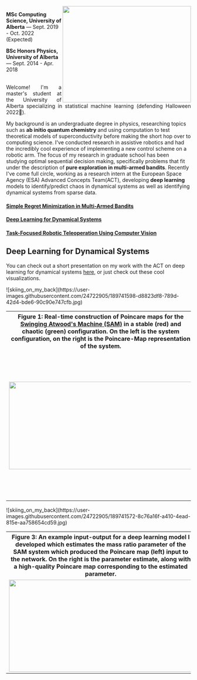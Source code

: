 <Image src="https://user-images.githubusercontent.com/24722905/189741614-caf52a37-98a4-47fb-b757-be81c0512844.jpg" width="350px" height="262px" align="right"/>

**MSc Computing Science, University of Alberta** &mdash; Sept. 2019 - Oct. 2022 (Expected)

**BSc Honors Physics, University of Alberta** &mdash; Sept. 2014 - Apr. 2018
<br><br>
<p align="justify">
Welcome! I'm a master's student at the University of Alberta specializing in statistical machine learning (defending Halloween 2022🎃).
  
My background is an undergraduate degree in physics, researching topics such as **ab initio quantum chemistry** and using computation
to test theoretical models of superconductivity before making the short hop over to computing science. I've conducted research in assistive robotics and had the 
incredibly cool experience of implementing a new control scheme on a robotic arm. The focus of my research in graduate school has been
studying optimal sequential decision making, specifically problems that fit under the description of <b>pure exploration in multi-armed bandits</b>. Recently
I've come full circle, working as a research intern at the European Space Agency (ESA) Advanced Concepts Team(ACT), developing **deep learning** models to
identify/predict chaos in dynamical systems as well as identifying dynamical systems from sparse data.
</p>

#### [Simple Regret Minimization in Multi-Armed Bandits](#MAB_SR)
#### [Deep Learning for Dynamical Systems](#DLDS)
#### [Task-Focused Robotic Teleoperation Using Computer Vision](#UVSTO)

## Deep Learning for Dynamical Systems <a name="DLDS"></a>
You can check out a short presentation on my work with the ACT on deep learning for dynamical systems [here](https://docs.google.com/presentation/d/1AdP2ygA-rG8kBoF32PH7BgklXvAzkmm81PfqFgPekKw/edit?usp=sharing), or just check out these cool visualizations.

<table width=1000px>![skiing_on_my_back](https://user-images.githubusercontent.com/24722905/189741598-d8823df8-789d-42d4-bde6-90c90e747cfb.jpg)

<tr>
<th> Figure 1: Real-time construction of Poincare maps for the <a href="https://en.wikipedia.org/wiki/Swinging_Atwood%27s_machine">Swinging Atwood's Machine (SAM)</a> in a stable (red) and chaotic (green) configuration. On the left is the system configuration, on the right is the Poincare-Map representation of the system.</th>
<th> Figure 2: Sampled Poincare maps for the Swinging Atwood's Machine (colours correspond to trajectories from different initial configurations) for various values of the system mass parameter μ.</th>
</tr>
<tr>
<td width="500px">
<Image src="https://user-images.githubusercontent.com/24722905/189714592-308d97c2-d428-454f-a52a-eb120572404a.gif" width="500" height="238px" /></td>
<td width="500px" align="middle">
<Image src="https://user-images.githubusercontent.com/24722905/189714680-f54d6c14-bdc2-428c-a57b-da7816f28378.png" width="400px" height="400px" /></td>
</tr>
</table>![skiing_on_my_back](https://user-images.githubusercontent.com/24722905/189741572-8c76a16f-a410-4ead-815e-aa758654cd59.jpg)


<table width=500px>
<tr>
<th>Figure 3: An example input-output for a deep learning model I developed which estimates the mass ratio parameter of the SAM system which produced the Poincare map (left) input to the network. On the right is the parameter estimate, along with a high-quality Poincare map corresponding to the estimated parameter. </th>
</tr>
<tr>
<td width="500px">
<Image src="https://user-images.githubusercontent.com/24722905/189736428-af463574-c211-495a-80a5-b8302fbd1ac9.png" width="500px" height="250px" />
</td>
</tr>
</table>
